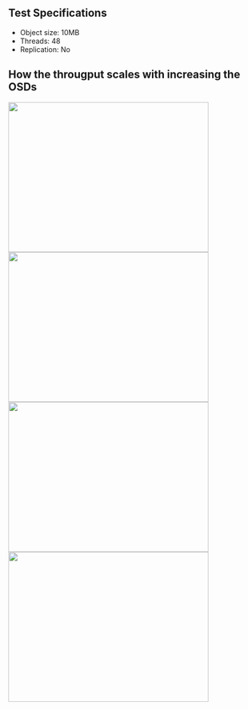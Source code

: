 ## Test Specifications

* Object size: 10MB
* Threads: 48
* Replication: No

## How the througput scales with increasing the OSDs

<img src="https://user-images.githubusercontent.com/33978990/93297870-ca45ee80-f80f-11ea-8a0f-297652d1ed5c.png" height="300" width="400">
<img src="https://user-images.githubusercontent.com/33978990/93297878-cd40df00-f80f-11ea-830f-9d25d88f3706.png" height="300" width="400">
<img src="https://user-images.githubusercontent.com/33978990/93297880-cdd97580-f80f-11ea-9d44-cad3125674a0.png" height="300" width="400">
<img src="https://user-images.githubusercontent.com/33978990/94709044-e8106900-0362-11eb-90fe-c95fa612f400.png" height="300" width="400">
